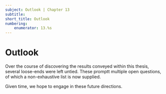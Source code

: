```yaml
---
subject: Outlook | Chapter 13
subtitle:
short_title: Outlook 
numbering: 
    enumerator: 13.%s
---
```


# Outlook 

Over the course of discovering the results conveyed within this thesis, several loose-ends were left untied. These promptt multiple open questions, of which a non-exhaustive list is now supplied.

Given time, we hope to engage in these future directions.